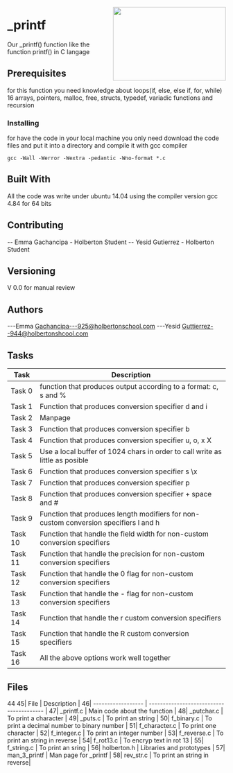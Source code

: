 <p>
<img width="260" height="170" src="https://davidjohncoleman.com/wp-djc/wp-content/uploads/2017/06/HBTN-Borderless-CMYK-Logo-Vertical-Color-Black@1200ppi-300x236.png" align="right" >
</p>





# _printf

Our _printf() function like the function printf() in C langage

## Prerequisites

for this function you need knowledge about loops(if, else, else if, for, while)
16 arrays, pointers, malloc, free, structs, typedef, variadic functions and recursion

### Installing

for have the code in your local machine you only need download the code files and put it into a directory and compile it with gcc compiler 
```
gcc -Wall -Werror -Wextra -pedantic -Wno-format *.c
```
## Built With

All the code was write under ubuntu 14.04 using the compiler version
gcc 4.84 for 64 bits

## Contributing

-- Emma Gachancipa - Holberton Student
-- Yesid Gutierrez - Holberton Student

## Versioning

V 0.0 for manual review

## Authors

---Emma Gachancipa---925@holbertonschool.com
---Yesid Guttierrez--944@holbertonshcool.com

## Tasks

| Task             | Description                              |
| ------------------ | ---------------------------------------- |
| Task 0  | function that produces output according to a format: c, s and % |
| Task 1  | Function that produces conversion specifier d and i |
| Task 2  | Manpage |
| Task 3  | Function that produces conversion specifier b |
| Task 4  | Function that produces conversion specifier u, o, x X |
| Task 5  | Use a local buffer of 1024 chars in order to call write as little as posible |
| Task 6  | Function that produces conversion specifier s \x |
| Task 7  | Function that produces conversion specifier p |
| Task 8  | Function that produces conversion specifier + space and # |
| Task 9  | Function that produces length modifiers for non-custom conversion specifiers l and h |
| Task 10 | Function that handle the field width for non-custom conversion specifiers |
| Task 11 | Function that handle the precision for non-custom conversion specifiers|
| Task 12 | Function that handle the 0 flag for non-custom conversion specifiers|
| Task 13 | Function that handle the - flag for non-custom conversion specifiers|
| Task 14 | Function that handle the r custom conversion specifiers|
| Task 15 | Function that handle the R custom conversion specifiers|
| Task 16 | All the above options work well together|
## Files
44
45| File               | Description                              |
46| ------------------ | ---------------------------------------- |
47|   _printf.c      | Main code about the function |
48|   _putchar.c     | To print a character |
49|   _puts.c        | To print an string |
50|   f_binary.c     | To print a decimal number to binary number |
51|   f_character.c  | To print one character |
52|   f_integer.c    | To print an integer number |
53|   f_reverse.c    | To print an string in reverse |
54|   f_rot13.c      | To encryp text in rot 13 |
55|   f_string.c     | To print an sring |
56|   holberton.h    | Libraries and prototypes |
57|   man_3_printf   | Man page for _printf |
58|   rev_str.c      | To print an string in reverse|